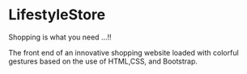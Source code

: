 # LifestyleStore
Shopping is what you need ...!!

The front end of an innovative shopping website loaded with colorful gestures based on the use of HTML,CSS, and Bootstrap.
